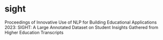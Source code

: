 # sight
Proceedings of Innovative Use of NLP for Building Educational Applications 2023: SIGHT: A Large Annotated Dataset on Student Insights Gathered from Higher Education Transcripts
